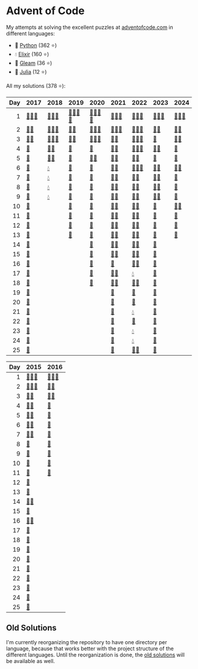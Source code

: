 # Advent of Code

My attempts at solving the excellent puzzles at [adventofcode.com](http://adventofcode.com/) in different languages:

- 🐍 [Python](python/) (362 ⭐)
- 💧 [Elixir](elixir/) (160 ⭐)
- 🌠 [Gleam](gleam/) (36 ⭐)
- 🍡 [Julia](julia/) (12 ⭐)

All my solutions (378 ⭐):

|   Day | 2017                                                                                                                     | 2018                                                                                                                                             | 2019                                                                                                                                                                                                                 | 2020                                                                                                                                                  | 2021                                                                                                             | 2022                                                                                                                                     | 2023                                                                                                         | 2024                                                                                                                           |
|------:|:-------------------------------------------------------------------------------------------------------------------------|:-------------------------------------------------------------------------------------------------------------------------------------------------|:---------------------------------------------------------------------------------------------------------------------------------------------------------------------------------------------------------------------|:------------------------------------------------------------------------------------------------------------------------------------------------------|:-----------------------------------------------------------------------------------------------------------------|:-----------------------------------------------------------------------------------------------------------------------------------------|:-------------------------------------------------------------------------------------------------------------|:-------------------------------------------------------------------------------------------------------------------------------|
|     1 | [🐍](python/2017/01_inverse_captcha)[💧](elixir/lib/2017/01_inverse_captcha)[🌠](gleam/aoc/src/aoc_2017/README_day_1.md) | [🐍](python/2018/01_chronal_calibration)[💧](elixir/lib/2018/01_chronal_calibration)[🌠](gleam/aoc/src/aoc_2018/README_day_1.md)                 | [🐍](python/2019/01_the_tyranny_of_the_rocket_equation)[🍡](julia/2019/01_the_tyranny_of_the_rocket_equation)[💧](elixir/lib/2019/01_the_tyranny_of_the_rocket_equation)[🌠](gleam/aoc/src/aoc_2019/README_day_1.md) | [🐍](python/2020/01_report_repair)[🍡](julia/2020/01_report_repair)[💧](elixir/lib/2020/01_report_repair)[🌠](gleam/aoc/src/aoc_2020/README_day_1.md) | [🐍](python/2021/01_sonar_sweep)[💧](elixir/lib/2021/01_sonar_sweep)[🌠](gleam/aoc/src/aoc_2021/README_day_1.md) | [🐍](python/2022/01_calorie_counting)[💧](elixir/lib/2022/01_calorie_counting)[🌠](gleam/aoc/src/aoc_2022/README_day_1.md)               | [🐍](python/2023/01_trebuchet)[💧](elixir/lib/2023/01_trebuchet)[🌠](gleam/aoc/src/aoc_2023/README_day_1.md) | [🐍](python/2024/01_historian_hysteria)[💧](elixir/lib/2024/01_historian_hysteria)[🌠](gleam/aoc/src/aoc_2024/README_day_1.md) |
|     2 | [🐍](python/2017/02_corruption_checksum)[💧](elixir/lib/2017/02_corruption_checksum)                                     | [🐍](python/2018/02_inventory_management_system)[💧](elixir/lib/2018/02_inventory_management_system)[🌠](gleam/aoc/src/aoc_2018/README_day_2.md) | [🐍](python/2019/02_1202_program_alarm)[💧](elixir/lib/2019/02_1202_program_alarm)                                                                                                                                   | [🐍](python/2020/02_password_philosophy)[🍡](julia/2020/02_password_philosophy)[💧](elixir/lib/2020/02_password_philosophy)                           | [🐍](python/2021/02_dive)[💧](elixir/lib/2021/02_dive)[🌠](gleam/aoc/src/aoc_2021/README_day_2.md)               | [🐍](python/2022/02_rock_paper_scissors)[💧](elixir/lib/2022/02_rock_paper_scissors)[🌠](gleam/aoc/src/aoc_2022/README_day_2.md)         | [🐍](python/2023/02_cube_conundrum)[💧](elixir/lib/2023/02_cube_conundrum)                                   | [🐍](python/2024/02_red-nosed_reports)[💧](elixir/lib/2024/02_red-nosed_reports)                                               |
|     3 | [🐍](python/2017/03_spiral_memory)[💧](elixir/lib/2017/03_spiral_memory)                                                 | [🐍](python/2018/03_no_matter_how_you_slice_it)[💧](elixir/lib/2018/03_no_matter_how_you_slice_it)[🌠](gleam/aoc/src/aoc_2018/README_day_3.md)   | [🐍](python/2019/03_crossed_wires)[💧](elixir/lib/2019/03_crossed_wires)                                                                                                                                             | [🐍](python/2020/03_toboggan_trajectory)[🍡](julia/2020/03_toboggan_trajectory)[💧](elixir/lib/2020/03_toboggan_trajectory)                           | [🐍](python/2021/03_binary_diagnostic)[💧](elixir/lib/2021/03_binary_diagnostic)                                 | [🐍](python/2022/03_rucksack_reorganization)[💧](elixir/lib/2022/03_rucksack_reorganization)[🌠](gleam/aoc/src/aoc_2022/README_day_3.md) | [🐍](python/2023/03_gear_ratios)                                                                             | [🐍](python/2024/03_mull_it_over)[💧](elixir/lib/2024/03_mull_it_over)                                                         |
|     4 | [🐍](python/2017/04_high-entropy_passphrases)                                                                            | [🐍](python/2018/04_repose_record)[💧](elixir/lib/2018/04_repose_record)                                                                         | [🐍](python/2019/04_secure_container)                                                                                                                                                                                | [🐍](python/2020/04_passport_processing)                                                                                                              | [🐍](python/2021/04_giant_squid)[💧](elixir/lib/2021/04_giant_squid)                                             | [🐍](python/2022/04_camp_cleanup)[💧](elixir/lib/2022/04_camp_cleanup)[🌠](gleam/aoc/src/aoc_2022/README_day_4.md)                       | [🐍](python/2023/04_scratchcards)[💧](elixir/lib/2023/04_scratchcards)                                       | [🐍](python/2024/04_ceres_search)                                                                                              |
|     5 | [🐍](python/2017/05_a_maze_of_twisty_trampolines_all_alike)                                                              | [🐍](python/2018/05_alchemical_reduction)[💧](elixir/lib/2018/05_alchemical_reduction)                                                           | [🐍](python/2019/05_sunny_with_a_chance_of_asteroids)                                                                                                                                                                | [🐍](python/2020/05_binary_boarding)[💧](elixir/lib/2020/05_binary_boarding)                                                                          | [🐍](python/2021/05_hydrothermal_venture)[💧](elixir/lib/2021/05_hydrothermal_venture)                           | [🐍](python/2022/05_supply_stacks)[💧](elixir/lib/2022/05_supply_stacks)                                                                 | [🐍](python/2023/05_if_you_give_a_seed_a_fertilizer)                                                         | [🐍](python/2024/05_print_queue)                                                                                               |
|     6 | [🐍](python/2017/06_memory_reallocation)                                                                                 | [💧](elixir/lib/2018/06_chronal_coordinates)                                                                                                     | [🐍](python/2019/06_universal_orbit_map)                                                                                                                                                                             | [🐍](python/2020/06_custom_customs)                                                                                                                   | [🐍](python/2021/06_lanternfish)[💧](elixir/lib/2021/06_lanternfish)                                             | [🐍](python/2022/06_tuning_trouble)[💧](elixir/lib/2022/06_tuning_trouble)[🌠](gleam/aoc/src/aoc_2022/README_day_6.md)                   | [🐍](python/2023/06_wait_for_it)[💧](elixir/lib/2023/06_wait_for_it)                                         | [🐍](python/2024/06_guard_gallivant)[💧](elixir/lib/2024/06_guard_gallivant)                                                   |
|     7 | [🐍](python/2017/07_recursive_circus)                                                                                    | [💧](elixir/lib/2018/07_the_sum_of_its_parts)                                                                                                    | [🐍](python/2019/07_amplification_circuit)                                                                                                                                                                           | [🐍](python/2020/07_handy_haversacks)                                                                                                                 | [🐍](python/2021/07_the_treachery_of_whales)[💧](elixir/lib/2021/07_the_treachery_of_whales)                     | [🐍](python/2022/07_no_space_left_on_device)[💧](elixir/lib/2022/07_no_space_left_on_device)                                             | [🐍](python/2023/07_camel_cards)[💧](elixir/lib/2023/07_camel_cards)                                         | [🐍](python/2024/07_bridge_repair)                                                                                             |
|     8 | [🐍](python/2017/08_i_heard_you_like_registers)                                                                          | [💧](elixir/lib/2018/08_memory_maneuver)                                                                                                         | [🐍](python/2019/08_space_image_format)                                                                                                                                                                              | [🐍](python/2020/08_handheld_halting)                                                                                                                 | [🐍](python/2021/08_seven_segment_search)[💧](elixir/lib/2021/08_seven_segment_search)                           | [🐍](python/2022/08_treetop_tree_house)[💧](elixir/lib/2022/08_treetop_tree_house)                                                       | [🐍](python/2023/08_haunted_wasteland)[💧](elixir/lib/2023/08_haunted_wasteland)                             | [🐍](python/2024/08_resonant_collinearity)                                                                                     |
|     9 | [🐍](python/2017/09_stream_processing)                                                                                   | [💧](elixir/lib/2018/09_marble_mania)                                                                                                            | [🐍](python/2019/09_sensor_boost)                                                                                                                                                                                    | [🐍](python/2020/09_encoding_error)                                                                                                                   | [🐍](python/2021/09_smoke_basin)[💧](elixir/lib/2021/09_smoke_basin)                                             | [🐍](python/2022/09_rope_bridge)[💧](elixir/lib/2022/09_rope_bridge)                                                                     | [🐍](python/2023/09_mirage_maintenance)[💧](elixir/lib/2023/09_mirage_maintenance)                           | [🐍](python/2024/09_disk_fragmenter)                                                                                           |
|    10 | [🐍](python/2017/10_knot_hash)                                                                                           |                                                                                                                                                  | [🐍](python/2019/10_monitoring_station)                                                                                                                                                                              | [🐍](python/2020/10_adapter_array)                                                                                                                    | [🐍](python/2021/10_syntax_scoring)[💧](elixir/lib/2021/10_syntax_scoring)                                       | [🐍](python/2022/10_cathode-ray_tube)[💧](elixir/lib/2022/10_cathode-ray_tube)                                                           | [🐍](python/2023/10_pipe_maze)                                                                               | [🐍](python/2024/10_hoof_it)[💧](elixir/lib/2024/10_hoof_it)                                                                   |
|    11 | [🐍](python/2017/11_hex_ed)                                                                                              |                                                                                                                                                  | [🐍](python/2019/11_space_police)                                                                                                                                                                                    | [🐍](python/2020/11_seating_system)                                                                                                                   | [🐍](python/2021/11_dumbo_octopus)[💧](elixir/lib/2021/11_dumbo_octopus)                                         | [🐍](python/2022/11_monkey_in_the_middle)[💧](elixir/lib/2022/11_monkey_in_the_middle)                                                   | [🐍](python/2023/11_cosmic_expansion)                                                                        | [🐍](python/2024/11_plutonian_pebbles)                                                                                         |
|    12 | [🐍](python/2017/12_digital_plumber)                                                                                     |                                                                                                                                                  | [🐍](python/2019/12_the_n-body_problem)                                                                                                                                                                              | [🐍](python/2020/12_rain_risk)                                                                                                                        | [🐍](python/2021/12_passage_pathing)[💧](elixir/lib/2021/12_passage_pathing)                                     | [🐍](python/2022/12_hill_climbing_algorithm)[💧](elixir/lib/2022/12_hill_climbing_algorithm)                                             | [🐍](python/2023/12_hot_springs)                                                                             | [🐍](python/2024/12_garden_groups)                                                                                             |
|    13 | [🐍](python/2017/13_packet_scanners)                                                                                     |                                                                                                                                                  | [🐍](python/2019/13_care_package)                                                                                                                                                                                    | [🐍](python/2020/13_shuttle_search)                                                                                                                   | [🐍](python/2021/13_transparent_origami)[💧](elixir/lib/2021/13_transparent_origami)                             | [🐍](python/2022/13_distress_signal)[💧](elixir/lib/2022/13_distress_signal)                                                             | [🐍](python/2023/13_point_of_incidence)                                                                      | [🐍](python/2024/13_claw_contraption)                                                                                          |
|    14 | [🐍](python/2017/14_disk_defragmentation)                                                                                |                                                                                                                                                  |                                                                                                                                                                                                                      | [🐍](python/2020/14_docking_data)                                                                                                                     | [🐍](python/2021/14_extended_polymerization)[💧](elixir/lib/2021/14_extended_polymerization)                     | [🐍](python/2022/14_regolith_reservoir)[💧](elixir/lib/2022/14_regolith_reservoir)                                                       | [🐍](python/2023/14_parabolic_reflector_dish)                                                                |                                                                                                                                |
|    15 | [🐍](python/2017/15_dueling_generators)                                                                                  |                                                                                                                                                  |                                                                                                                                                                                                                      | [🐍](python/2020/15_rambunctious_recitation)                                                                                                          | [🐍](python/2021/15_chiton)[💧](elixir/lib/2021/15_chiton)                                                       | [🐍](python/2022/15_beacon_exclusion_zone)[💧](elixir/lib/2022/15_beacon_exclusion_zone)                                                 | [🐍](python/2023/15_lens_library)                                                                            |                                                                                                                                |
|    16 | [🐍](python/2017/16_permutation_promenade)                                                                               |                                                                                                                                                  |                                                                                                                                                                                                                      | [🐍](python/2020/16_ticket_translation)                                                                                                               | [🐍](python/2021/16_packet_decoder)                                                                              | [🐍](python/2022/16_proboscidea_volcanium)[💧](elixir/lib/2022/16_proboscidea_volcanium)                                                 | [🐍](python/2023/16_the_floor_will_be_lava)                                                                  |                                                                                                                                |
|    17 | [🐍](python/2017/17_spinlock)                                                                                            |                                                                                                                                                  |                                                                                                                                                                                                                      | [🐍](python/2020/17_conway_cubes)                                                                                                                     | [🐍](python/2021/17_trick_shot)[💧](elixir/lib/2021/17_trick_shot)                                               | [💧](elixir/lib/2022/17_pyroclastic_flow)                                                                                                | [🐍](python/2023/17_clumsy_crucible)                                                                         |                                                                                                                                |
|    18 | [🐍](python/2017/18_duet)                                                                                                |                                                                                                                                                  |                                                                                                                                                                                                                      | [🐍](python/2020/18_operation_order)                                                                                                                  | [🐍](python/2021/18_snailfish)[💧](elixir/lib/2021/18_snailfish)                                                 | [🐍](python/2022/18_boiling_boulders)[💧](elixir/lib/2022/18_boiling_boulders)                                                           | [🐍](python/2023/18_lavaduct_lagoon)                                                                         |                                                                                                                                |
|    19 | [🐍](python/2017/19_a_series_of_tubes)                                                                                   |                                                                                                                                                  |                                                                                                                                                                                                                      |                                                                                                                                                       | [🐍](python/2021/19_beacon_scanner)                                                                              | [🐍](python/2022/19_not_enough_minerals)                                                                                                 | [🐍](python/2023/19_aplenty)                                                                                 |                                                                                                                                |
|    20 | [🐍](python/2017/20_particle_swarm)                                                                                      |                                                                                                                                                  |                                                                                                                                                                                                                      |                                                                                                                                                       | [🐍](python/2021/20_trench_map)                                                                                  | [🐍](python/2022/20_grove_positioning_system)                                                                                            | [🐍](python/2023/20_pulse_propagation)                                                                       |                                                                                                                                |
|    21 | [🐍](python/2017/21_fractal_art)                                                                                         |                                                                                                                                                  |                                                                                                                                                                                                                      |                                                                                                                                                       | [🐍](python/2021/21_dirac_dice)                                                                                  | [💧](elixir/lib/2022/21_monkey_math)                                                                                                     | [🐍](python/2023/21_step_counter)                                                                            |                                                                                                                                |
|    22 | [🐍](python/2017/22_sporifica_virus)                                                                                     |                                                                                                                                                  |                                                                                                                                                                                                                      |                                                                                                                                                       | [🐍](python/2021/22_reactor_reboot)                                                                              | [🐍](python/2022/22_monkey_map)                                                                                                          | [🐍](python/2023/22_sand_slabs)                                                                              |                                                                                                                                |
|    23 | [🐍](python/2017/23_coprocessor_conflagration)                                                                           |                                                                                                                                                  |                                                                                                                                                                                                                      |                                                                                                                                                       | [🐍](python/2021/23_amphipod)                                                                                    | [💧](elixir/lib/2022/23_unstable_diffusion)                                                                                              | [🐍](python/2023/23_a_long_walk)                                                                             |                                                                                                                                |
|    24 | [🐍](python/2017/24_electromagnetic_moat)                                                                                |                                                                                                                                                  |                                                                                                                                                                                                                      |                                                                                                                                                       | [🐍](python/2021/24_arithmetic_logic_unit)                                                                       | [💧](elixir/lib/2022/24_blizzard_basin)                                                                                                  | [🐍](python/2023/24_never_tell_me_the_odds)                                                                  |                                                                                                                                |
|    25 | [🐍](python/2017/25_the_halting_problem)                                                                                 |                                                                                                                                                  |                                                                                                                                                                                                                      |                                                                                                                                                       | [🐍](python/2021/25_sea_cucumber)                                                                                | [🐍](python/2022/25_full_of_hot_air)[💧](elixir/lib/2022/25_full_of_hot_air)                                                             | [🐍](python/2023/25_snowverload)                                                                             |                                                                                                                                |

|   Day | 2015                                                                                                                                                         | 2016                                                                                                                                 |
|------:|:-------------------------------------------------------------------------------------------------------------------------------------------------------------|:-------------------------------------------------------------------------------------------------------------------------------------|
|     1 | [🐍](python/2015/01_not_quite_lisp)[💧](elixir/lib/2015/01_not_quite_lisp)[🌠](gleam/aoc/src/aoc_2015/README_day_1.md)                                       | [🐍](python/2016/01_no_time_for_a_taxicab)[💧](elixir/lib/2016/01_no_time_for_a_taxicab)[🌠](gleam/aoc/src/aoc_2016/README_day_1.md) |
|     2 | [🐍](python/2015/02_i_was_told_there_would_be_no_math)[💧](elixir/lib/2015/02_i_was_told_there_would_be_no_math)[🌠](gleam/aoc/src/aoc_2015/README_day_2.md) | [🐍](python/2016/02_bathroom_security)[💧](elixir/lib/2016/02_bathroom_security)                                                     |
|     3 | [🐍](python/2015/03_perfectly_spherical_houses_in_a_vacuum)[💧](elixir/lib/2015/03_perfectly_spherical_houses_in_a_vacuum)                                   | [🐍](python/2016/03_squares_with_three_sides)[💧](elixir/lib/2016/03_squares_with_three_sides)                                       |
|     4 | [🐍](python/2015/04_the_ideal_stocking_stuffer)[💧](elixir/lib/2015/04_the_ideal_stocking_stuffer)                                                           | [🐍](python/2016/04_security_through_obscurity)                                                                                      |
|     5 | [🐍](python/2015/05_doesnt_he_have_intern-elves_for_this)[💧](elixir/lib/2015/05_doesnt_he_have_intern-elves_for_this)                                       | [🐍](python/2016/05_how_about_a_nice_game_of_chess)                                                                                  |
|     6 | [🐍](python/2015/06_probably_a_fire_hazard)[💧](elixir/lib/2015/06_probably_a_fire_hazard)                                                                   | [🐍](python/2016/06_signals_and_noise)                                                                                               |
|     7 | [🐍](python/2015/07_some_assembly_required)[💧](elixir/lib/2015/07_some_assembly_required)                                                                   | [🐍](python/2016/07_internet_protocol_version_7)                                                                                     |
|     8 | [🐍](python/2015/08_matchsticks)                                                                                                                             | [🐍](python/2016/08_two-factor_authentication)                                                                                       |
|     9 | [🐍](python/2015/09_all_in_a_single_night)                                                                                                                   | [🐍](python/2016/09_explosives_in_cyberspace)                                                                                        |
|    10 | [🐍](python/2015/10_elves_look_elves_say)                                                                                                                    | [🐍](python/2016/10_balance_bots)                                                                                                    |
|    11 | [🐍](python/2015/11_corporate_policy)                                                                                                                        | [🐍](python/2016/11_radioisotope_thermoelectric_generators)                                                                          |
|    12 | [🐍](python/2015/12_jsabacusframework_io)                                                                                                                    |                                                                                                                                      |
|    13 | [🐍](python/2015/13_knights_of_the_dinner_table)                                                                                                             |                                                                                                                                      |
|    14 | [🐍](python/2015/14_reindeer_olympics)[🍡](julia/2015/14_reindeer_olympics)                                                                                  |                                                                                                                                      |
|    15 | [🐍](python/2015/15_science_for_hungry_people)                                                                                                               |                                                                                                                                      |
|    16 | [🐍](python/2015/16_aunt_sue)[🍡](julia/2015/16_aunt_sue)                                                                                                    |                                                                                                                                      |
|    17 | [🐍](python/2015/17_no_such_thing_as_too_much)                                                                                                               |                                                                                                                                      |
|    18 | [🐍](python/2015/18_like_a_gif_for_your_yard)                                                                                                                |                                                                                                                                      |
|    19 | [🐍](python/2015/19_medicine_for_rudolph)                                                                                                                    |                                                                                                                                      |
|    20 | [🐍](python/2015/20_infinite_elves_and_infinite_houses)                                                                                                      |                                                                                                                                      |
|    21 | [🐍](python/2015/21_rpg_simulator_20xx)                                                                                                                      |                                                                                                                                      |
|    22 | [🐍](python/2015/22_wizard_simulator_20xx)                                                                                                                   |                                                                                                                                      |
|    23 | [🐍](python/2015/23_opening_the_turing_lock)                                                                                                                 |                                                                                                                                      |
|    24 | [🐍](python/2015/24_it_hangs_in_the_balance)                                                                                                                 |                                                                                                                                      |
|    25 | [🐍](python/2015/25_let_it_snow)                                                                                                                             |                                                                                                                                      |

## Old Solutions

I'm currently reorganizing the repository to have one directory per language, because that works better with the project structure of the different languages. Until the reorganization is done, the [old solutions](old/) will be available as well.
